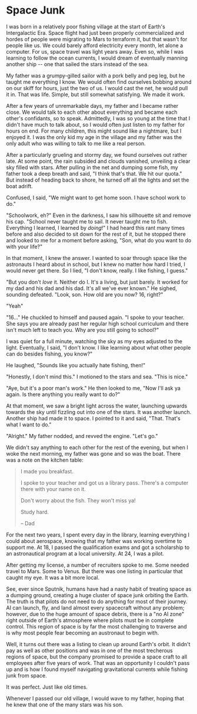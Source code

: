 # Space Junk

I was born in a relatively poor fishing village at the start of Earth's Intergalactic Era.
Space flight had just been properly commercialized and hordes of people were migrating to Mars to terraform it, but that wasn't for people like us.
We could barely afford electricity every month, let alone a computer.
For us, space travel was light years away.
Even so, while I was learning to follow the ocean currents, I would dream of eventually manning another ship -- one that sailed the stars instead of the sea.

My father was a grumpy-gilled sailor with a pork belly and peg leg, but he taught me everything I know.
We would often find ourselves bobbing around on our skiff for hours, just the two of us.
I would cast the net, he would pull it in.
That was life.
Simple, but still somewhat satisfying.
We made it work.

After a few years of unremarkable days, my father and I became rather close.
We would talk to each other about everything and became each other's confidants, so to speak.
Admittedly, I was so young at the time that I didn't have much to talk about, so I would often just listen to my father for hours on end.
For many children, this might sound like a nightmare, but I enjoyed it.
I was the only kid my age in the village and my father was the only adult who was willing to talk to me like a real person.

After a particularly grueling and stormy day, we found ourselves out rather late.
At some point, the rain subsided and clouds vanished, unveiling a clear sky filled with stars.
After pulling in the net and dumping some fish, my father took a deep breath and said, "I think that's that. We hit our quota."
But instead of heading back to shore, he turned off all the lights and set the boat adrift.

Confused, I said, "We might want to get home soon. I have school work to do."

"Schoolwork, eh?"
Even in the darkness, I saw his sillhouette sit and remove his cap.
"School never taught me to sail. It never taught me to fish. Everything I learned, I learned by *doing*!"
I had heard this rant many times before and also decided to sit down for the rest of it, but he stopped there and looked to me for a moment before asking, "Son, what do you want to do with your life?"

In that moment, I knew the answer. I wanted to soar through space like the astronauts I heard about in school, but I knew no matter how hard I tried, I would never get there. So I lied, "I don't know, really. I like fishing, I guess."

"But you don't *love* it. Neither do I. It's a living, but just barely. It worked for my dad and his dad and his dad. It's all we've ever known."
He sighed, sounding defeated.
"Look, son. How old are you now? 16, right?"

"Yeah"

"16..." He chuckled to himself and paused again. "I spoke to your teacher. She says you are already past her regular high school curriculum and there isn't much left to teach you. Why are you still going to school?"

I was quiet for a full minute, watching the sky as my eyes adjusted to the light. Eventually, I said, "I don't know. I like learning about what other people can do besides fishing, you know?"

He laughed, "Sounds like you actually hate fishing, then!"

"Honestly, I don't mind this." I motioned to the stars and sea. "This is nice."

"Aye, but it's a poor man's work." He then looked to me, "Now I'll ask ya again. Is there anything you really want to do?"

At that moment, we saw a bright light across the water, launching upwards towards the sky until fizzling out into one of the stars.
It was another launch.
Another ship had made it to space.
I pointed to it and said, "That. That's what I want to do."

"Alright." My father nodded, and revved the engine. "Let's go."

We didn't say anything to each other for the rest of the evening, but when I woke the next morning, my father was gone and so was the boat.
There was a note on the kitchen table:

> I made you breakfast.
>
> I spoke to your teacher and got us a library pass.
> There's a computer there with your name on it.
> 
> Don't worry about the fish.
> They won't miss ya!
>
> Study hard.
>
> &ndash; Dad

For the next two years, I spent every day in the library, learning everything I could about aerospace, knowing that my father was working overtime to support me.
At 18, I passed the qualification exams and got a scholarship to an astronautical program at a local university.
At 24, I was a pilot.

After getting my license, a number of recruiters spoke to me.
Some needed travel to Mars. Some to Venus.
But there was one listing in particular that caught my eye.
It was a bit more local.

See, ever since Sputnik, humans have had a nasty habit of treating space as a dumping ground, creating a huge cluster of space junk orbiting the Earth.
The truth is that pilots do not need to do anything for most of their journey.
AI can launch, fly, and land almost every spacecraft without any problem; however, due to the huge amount of space debris, there is a "no AI zone" right outside of Earth's atmosphere where pilots must be in complete control.
This region of space is by far the most challenging to traverse and is why most people fear becoming an austronaut to begin with.

Well, it turns out there was a listing to clean up around Earth's orbit.
It didn't pay as well as other positions and was in one of the most trecherous regions of space, but the company promised to provide a space craft to all employees after five years of work.
That was an opportunity I couldn't pass up and is how I found myself navigating gravitational currents while fishing junk from space.

It was perfect.
Just like old times.

Whenever I passed our old village, I would wave to my father, hoping that he knew that one of the many stars was his son.